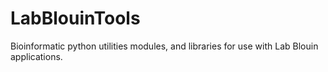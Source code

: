 LabBlouinTools
==============

Bioinformatic python utilities modules, and libraries for use with Lab Blouin applications.
